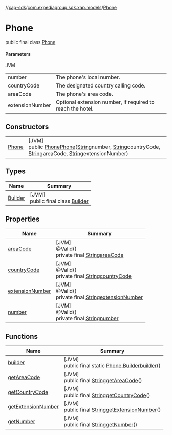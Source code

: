 //[xap-sdk](../../../index.md)/[com.expediagroup.sdk.xap.models](../index.md)/[Phone](index.md)

# Phone

public final class [Phone](index.md)

#### Parameters

JVM

| | |
|---|---|
| number | The phone's local number. |
| countryCode | The designated country calling code. |
| areaCode | The phone's area code. |
| extensionNumber | Optional extension number, if required to reach the hotel. |

## Constructors

| | |
|---|---|
| [Phone](-phone.md) | [JVM]<br>public [Phone](index.md)[Phone](-phone.md)([String](https://docs.oracle.com/javase/8/docs/api/java/lang/String.html)number, [String](https://docs.oracle.com/javase/8/docs/api/java/lang/String.html)countryCode, [String](https://docs.oracle.com/javase/8/docs/api/java/lang/String.html)areaCode, [String](https://docs.oracle.com/javase/8/docs/api/java/lang/String.html)extensionNumber) |

## Types

| Name | Summary |
|---|---|
| [Builder](-builder/index.md) | [JVM]<br>public final class [Builder](-builder/index.md) |

## Properties

| Name | Summary |
|---|---|
| [areaCode](index.md#769321998%2FProperties%2F699445674) | [JVM]<br>@Valid()<br>private final [String](https://docs.oracle.com/javase/8/docs/api/java/lang/String.html)[areaCode](index.md#769321998%2FProperties%2F699445674) |
| [countryCode](index.md#-397933713%2FProperties%2F699445674) | [JVM]<br>@Valid()<br>private final [String](https://docs.oracle.com/javase/8/docs/api/java/lang/String.html)[countryCode](index.md#-397933713%2FProperties%2F699445674) |
| [extensionNumber](index.md#-1951211830%2FProperties%2F699445674) | [JVM]<br>@Valid()<br>private final [String](https://docs.oracle.com/javase/8/docs/api/java/lang/String.html)[extensionNumber](index.md#-1951211830%2FProperties%2F699445674) |
| [number](index.md#-335550849%2FProperties%2F699445674) | [JVM]<br>@Valid()<br>private final [String](https://docs.oracle.com/javase/8/docs/api/java/lang/String.html)[number](index.md#-335550849%2FProperties%2F699445674) |

## Functions

| Name | Summary |
|---|---|
| [builder](builder.md) | [JVM]<br>public final static [Phone.Builder](-builder/index.md)[builder](builder.md)() |
| [getAreaCode](get-area-code.md) | [JVM]<br>public final [String](https://docs.oracle.com/javase/8/docs/api/java/lang/String.html)[getAreaCode](get-area-code.md)() |
| [getCountryCode](get-country-code.md) | [JVM]<br>public final [String](https://docs.oracle.com/javase/8/docs/api/java/lang/String.html)[getCountryCode](get-country-code.md)() |
| [getExtensionNumber](get-extension-number.md) | [JVM]<br>public final [String](https://docs.oracle.com/javase/8/docs/api/java/lang/String.html)[getExtensionNumber](get-extension-number.md)() |
| [getNumber](get-number.md) | [JVM]<br>public final [String](https://docs.oracle.com/javase/8/docs/api/java/lang/String.html)[getNumber](get-number.md)() |
